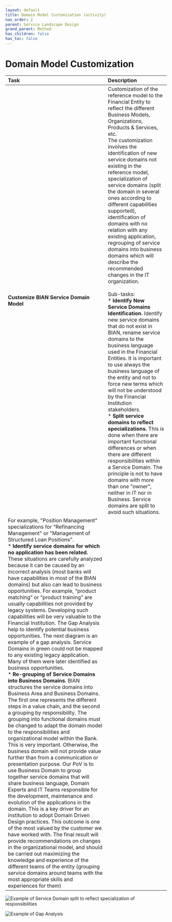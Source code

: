 ```yaml
---
layout: default
title: Domain Model Customization (activity)
nav_order: 2
parent: Service Landscape Design
grand_parent: Method
has_children: false
has_toc: false
---
```


# Domain Model Customization


| Task | Description |
|:--------------|:-------------------|
| **Customize BIAN Service Domain Model** | Customization of the reference model to the Financial Entity to reflect the different Business Models, Organizations, Products & Services, etc.  <br />  The customization involves the identification of new service domains not existing in the reference model, specialization of service domains (split the domain in several ones according to different capabilities supported), identification of domains with no relation with any existing application, regrouping of service domains into business domains which will describe the recommended changes in the IT organization. <br />  <br /> Sub-tasks:  <br /> * **Identify New Service Domains Identification.** Identify new service domains that do not exist in BIAN, rename service domains to the business language used in the Financial Entities. It is important to use always the business language of the entity and not to force new terms which will not be understood by the Financial Institution stakeholders. <br /> * **Split service domains to reflect specializations.** This is done when there are important functional differences or when there are different responsibilities within a Service Domain. The principle is not to have domains with more than one "owner", neither in IT nor in Business. Service domains are split to avoid such situations.
For example, "Position Management" specializations for "Refinancing Management" or "Management of Structured Loan Positions”. <br /> * **Identify service domains for which no application has been related.** These situations are carefully analyzed because it can be caused by an incorrect analysis (most banks will have capabilities in most of the BIAN domains) but also can lead to business opportunities. For example, “product matching” or “product training” are usually capabilities not provided by legacy systems. Developing such capabilities will be very valuable to the Financial Institution. The Gap Analysis help to identify potential business opportunities. The next diagram is an example of a gap analysis. Service Domains in green could not be mapped to any existing legacy application. Many of them were later identified as business opportunities. <br /> * **Re-grouping of Service Domains into Business Domains.** BIAN structures the service domains into Business Area and Business Domains. The first one represents the different steps in a value chain, and the second a grouping by responsibility. The grouping into functional domains must be changed to adapt the domain model to the responsibilities and organizational model within the Bank. This is very important. Otherwise, the business domain will not provide value further than from a communication or presentation purpose.  Our PoV is to use Business Domain to group together service domains that will share business language, Domain Experts and IT Teams responsible for the development, maintenance and evolution of the applications in the domain. This is a key driver for an institution to adopt Domain Driven Design practices. This outcome is one of the most valued by the customer we have worked with. The final result will provide recommendations on changes in the organizational model, and should be carried out maximizing the knowledge and experience of the different teams of the entity (grouping service domains around teams with the most appropriate skills and experiences for them) |


![Example of Service Domain split to reflect specialization of responsibilities](/assets/images/split_domains_example.png) 

![Example of Gap Analysis](/assets/images/gap_analysis_example.png) 